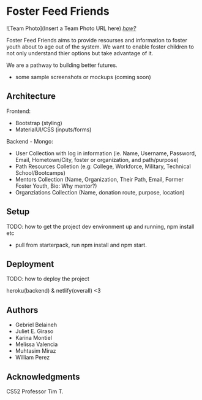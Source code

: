 # Foster Feed Friends

![Team Photo](Insert a Team Photo URL here)
[*how?*](https://help.github.com/articles/about-readmes/#relative-links-and-image-paths-in-readme-files)

Foster Feed Friends aims to provide resourses and information to foster youth about to age out of the system. We want to enable foster children to not only understand thier options but take advantage of it. 

We are a pathway to building better futures. 

- some sample screenshots or mockups (coming soon) 

## Architecture

Frontend: 
- Bootstrap (styling) 
- MaterialUI/CSS (inputs/forms)

Backend - Mongo: 
- User Collection with log in information (ie. Name, Username, Password, Email, Hometown/City, foster or organization, and path/purpose) 
- Path Resources Colletion (e.g: College, Workforce, Military, Technical School/Bootcamps) 
- Mentors Collection (Name, Organization, Their Path, Email, Former Foster Youth, Bio: Why mentor?) 
- Organziations Collection (Name, donation route, purpose, location) 

## Setup

TODO: how to get the project dev environment up and running, npm install etc
- pull from starterpack, run npm install and npm start. 

## Deployment

TODO: how to deploy the project

heroku(backend) & netlify(overall) <3 

## Authors
- Gebriel Belaineh 
- Juliet E. Giraso 
- Karina Montiel 
- Melissa Valencia 
- Muhtasim Miraz 
- William Perez 

## Acknowledgments
CS52 Professor Tim T. 

